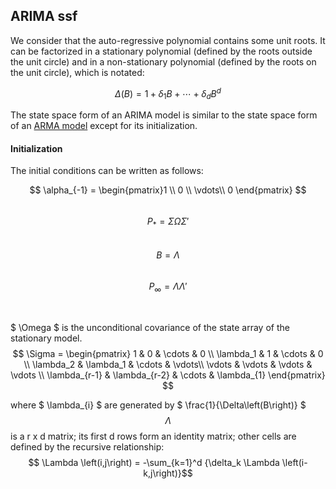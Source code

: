 ## ARIMA ssf

We consider that the auto-regressive polynomial contains some unit roots. It can be factorized in a stationary polynomial (defined by the roots outside the unit circle) and in a non-stationary polynomial (defined by the roots on the unit circle), which is notated:

$$ \Delta\left(B\right) = 1 + \delta_1 B + \cdots + \delta_d B^d $$

The state space form of an ARIMA model is similar to the state space form of an [ARMA model](arma_ssf.md) except for its initialization. 
 
#### Initialization 

The initial conditions can be written as follows:

$$ \alpha_{-1} = \begin{pmatrix}1 \\ 0 \\ \vdots\\ 0 \end{pmatrix} $$   
$$ P_{*} = \Sigma \Omega \Sigma' $$  
$$ B = \Lambda $$  
$$ P_{\infty}= \Lambda \Lambda' $$

<br>

$ \Omega $ is the unconditional covariance of the state array of the stationary model.
$$ \Sigma =  \begin{pmatrix} 1 & 0 & \cdots & 0 \\ \lambda_1 & 1 & \cdots & 0 \\ \lambda_2 & \lambda_1 & \cdots & \vdots\\ \vdots & \vdots & \vdots & \vdots \\ \lambda_{r-1} & \lambda_{r-2} & \cdots & \lambda_{1} \end{pmatrix} $$

where $ \lambda_{i} $ are generated by $ \frac{1}{\Delta\left(B\right)} $
<br>
$$ \Lambda $$ 
is a r x d matrix; its first d rows form an identity matrix; other cells are defined by the recursive relationship:
$$ \Lambda \left(i,j\right) = -\sum_{k=1}^d {\delta_k \Lambda \left(i-k,j\right)}$$ 
